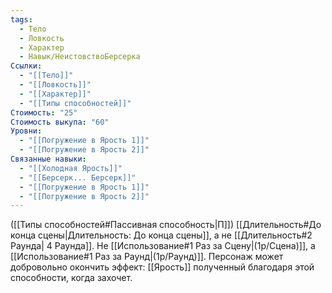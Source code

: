 ```yaml
---
tags:
  - Тело
  - Ловкость
  - Характер
  - Навык/НеистовствоБерсерка
Ссылки:
  - "[[Тело]]"
  - "[[Ловкость]]"
  - "[[Характер]]"
  - "[[Типы способностей]]"
Стоимость: "25"
Стоимость выкупа: "60"
Уровни:
  - "[[Погружение в Ярость 1]]"
  - "[[Погружение в Ярость 2]]"
Связанные навыки:
  - "[[Холодная Ярость]]"
  - "[[Берсерк... Берсерк]]"
  - "[[Погружение в Ярость 1]]"
  - "[[Погружение в Ярость 2]]"
---
```

([[Типы способностей#Пассивная способность|П]]) [[Длительность#До конца сцены|Длительность: До конца сцены]], а не [[Длительность#2 Раунда| 4 Раунда]].
Не [[Использование#1 Раз за Сцену|(1р/Сцена)]], а [[Использование#1 Раз за Раунд|(1р/Раунд)]].
Персонаж может добровольно окончить эффект: [[Ярость]] полученный благодаря этой способности, когда захочет. 

 